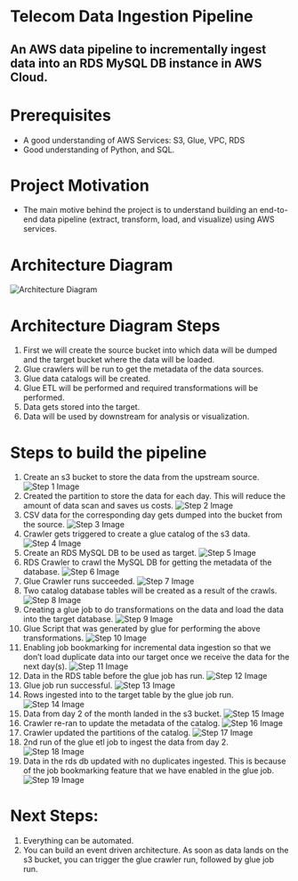 # Telecom Data Ingestion Pipeline
## An AWS data pipeline to incrementally ingest data into an RDS MySQL DB instance in AWS Cloud.

# Prerequisites
* A good understanding of AWS Services: S3, Glue, VPC, RDS
* Good understanding of Python, and SQL.

# Project Motivation
* The main motive behind the project is to understand building an end-to-end data pipeline (extract, transform, load, and visualize) using AWS services.

# Architecture Diagram
![Architecture Diagram](./ArchitectureDiagram/TelecomDataIngestionArchitectureDiagram.png?raw=true)

# Architecture Diagram Steps
1. First we will create the source bucket into which data will be dumped and the target bucket where the data will be loaded.
2. Glue crawlers will be run to get the metadata of the data sources.
3. Glue data catalogs will be created.
4. Glue ETL will be performed and required transformations will be performed.
5. Data gets stored into the target.
6. Data will be used by downstream for analysis or visualization.

# Steps to build the pipeline
1. Create an s3 bucket to store the data from the upstream source.
![Step 1 Image](./Images/1_Created_bucket.png?raw=true)
2. Created the partition to store the data for each day. This will reduce the amount of data scan and saves us costs.
![Step 2 Image](./Images/2_Created_Partitions_to_store_the_data_for_each_day.png?raw=true)
3. CSV data for the corresponding day gets dumped into the bucket from the source.
![Step 3 Image](./Images/3_csv_file.png?raw=true)
4. Crawler gets triggered to create a glue catalog of the s3 data.
![Step 4 Image](./Images/4_glue_crawler_for_s3.png?raw=true)
5. Create an RDS MySQL DB to be used as target.
![Step 5 Image](./Images/5_RDS_DB_As_Target.png?raw=true)
6. RDS Crawler to crawl the MySQL DB for getting the metadata of the database.
![Step 6 Image](./Images/6_RDS_Crawler.png?raw=true)
7. Glue Crawler runs succeeded.
![Step 7 Image](./Images/7_two_db_tables_created.png?raw=true)
8. Two catalog database tables will be created as a result of the crawls.
![Step 8 Image](./Images/8_db_tables_that_were_created_from_s3_and_rds.png?raw=true)
9. Creating a glue job to do transformations on the data and load the data into the target database.
![Step 9 Image](./Images/9_GlueETLVisual.png?raw=true)
10. Glue Script that was generated by glue for performing the above transformations.
![Step 10 Image](./Images/10_Glue_Script.png?raw=true)
11. Enabling job bookmarking for incremental data ingestion so that we don’t load duplicate data into our target once we receive the data for the next day(s).
![Step 11 Image](./Images/11_enabling_job_bookmarks.png?raw=true)
12. Data in the RDS table before the glue job has run.
![Step 12 Image](./Images/12_null_data_in_table_before_glue_job_run.png?raw=true)
13. Glue job run successful.
![Step 13 Image](./Images/13_glue_job_run_succeded.png?raw=true)
14. Rows ingested into to the target table by the glue job run.
![Step 14 Image](./Images/14_rows_ingested_by_glue_job_run.png?raw=true)
15. Data from day 2 of the month landed in the s3 bucket.
![Step 15 Image](./Images/15_data_upload_of_the_2nd_day.png?raw=true)
16. Crawler re-ran to update the metadata of the catalog.
![Step 16 Image](./Images/16_crawler_rerun.png?raw=true)
17. Crawler updated the partitions of the catalog.
![Step 17 Image](./Images/17_partitions_for_second_day.png?raw=true)
18. 2nd run of the glue etl job to ingest the data from day 2.
![Step 18 Image](./Images/18_2nd_run_of_glue_etl_job.png?raw=true)
19. Data in the rds db updated with no duplicates ingested. This is because of the job bookmarking feature that we have enabled in the glue job.
![Step 19 Image](./Images/19_updated_rds_no_duplicates.png?raw=true)

    
# Next Steps:
1. Everything can be automated.
2. You can build an event driven architecture. As soon as data lands on the s3 bucket, you can trigger the glue crawler run, followed by glue job run.
